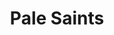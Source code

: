 ---
title: "Pale Saints"
summary: "Alternative rock / shoegaze band from Leeds, UK, formed in 1987 and disbanded in 1996."
image: "pale-saints.jpg"
apple_music_artist_url: "None"
---
